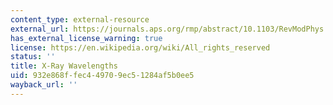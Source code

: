 ```yaml
---
content_type: external-resource
external_url: https://journals.aps.org/rmp/abstract/10.1103/RevModPhys.39.78
has_external_license_warning: true
license: https://en.wikipedia.org/wiki/All_rights_reserved
status: ''
title: X-Ray Wavelengths
uid: 932e868f-fec4-4970-9ec5-1284af5b0ee5
wayback_url: ''
---
```

